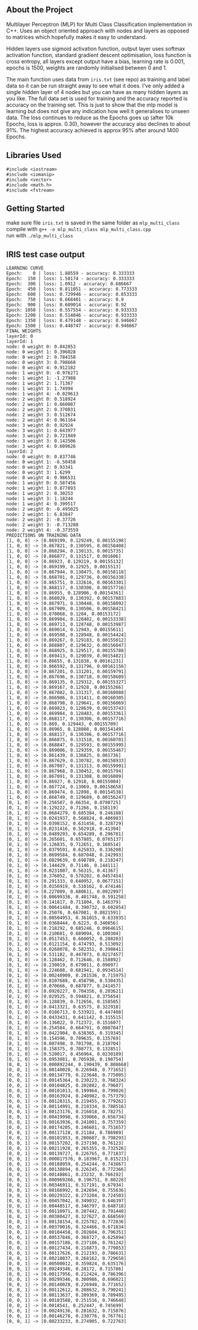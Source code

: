 ## About the Project
Multilayer Perceptron (MLP) for Multi Class Classification implementation in C++.
Uses an object oriented approach with nodes and layers as opposed to
matrices which hopefully makes it easy to understand.
 
Hidden layers use sigmoid activation function, output layer uses softmax activation function, standard gradient descent 
optimisation, loss function is cross entropy, all layers except output have a bias, learning rate is 0.001,
epochs is 1500, weights are randomly initialised between 0 and 1.  

The main function uses data from `iris.txt` (see repo) as training and label data so it can be run straight away to see what it does. I've only added a single hidden layer of 4 nodes but you can have as many hidden layers as you like. The full data set is used for training and the accuracy reported is accuracy on the training set. This is just to show that the mlp model is learning but does not give any indication how well it generalises to unseen data. The loss continues to reduce as the Epochs goes up (after 10k Epochs, loss is approx. 0.30), however the accuracy also declines to about 91%. The highest accuracy achieved is approx 95% after around 1400 Epochs.

## Libraries Used
    #include <iostream>
    #include <iomanip>
    #include <vector>
    #include <math.h>
    #include <fstream>

## Getting Started
make sure file `iris.txt` is saved in the same folder as `mlp_multi_class`  
compile with `g++ -o mlp_multi_class mlp_multi_class.cpp`  
run with `./mlp_multi_class`

## IRIS test case output
    LEARNING CURVE
    Epoch:    0 | loss: 1.88559 - accuracy: 0.333333
    Epoch:  150 | loss: 1.58174 - accuracy: 0.333333
    Epoch:  300 | loss: 1.0912 - accuracy: 0.686667
    Epoch:  450 | loss: 0.811051 - accuracy: 0.773333
    Epoch:  600 | loss: 0.729946 - accuracy: 0.853333
    Epoch:  750 | loss: 0.668401 - accuracy: 0.9
    Epoch:  900 | loss: 0.609014 - accuracy: 0.92
    Epoch: 1050 | loss: 0.557554 - accuracy: 0.933333
    Epoch: 1200 | loss: 0.514846 - accuracy: 0.933333
    Epoch: 1350 | loss: 0.479148 - accuracy: 0.946667
    Epoch: 1500 | loss: 0.448747 - accuracy: 0.946667
    FINAL WEIGHTS
    layerId: 0
    layerId: 1
    node: 0 weight 0: 0.842853
    node: 0 weight 1: 0.396028
    node: 0 weight 2: 0.784158
    node: 0 weight 3: 0.798668
    node: 0 weight 4: 0.912182
    node: 1 weight 0: -0.976271
    node: 1 weight 1: -1.27988
    node: 1 weight 2: 1.71367
    node: 1 weight 3: 1.74994
    node: 1 weight 4: -0.029613
    node: 2 weight 0: 0.518924
    node: 2 weight 1: 0.660087
    node: 2 weight 2: 0.370831
    node: 2 weight 3: 0.512674
    node: 2 weight 4: 0.961164
    node: 3 weight 0: 0.92924
    node: 3 weight 1: 0.643977
    node: 3 weight 2: 0.721949
    node: 3 weight 3: 0.142506
    node: 3 weight 4: 0.609626
    layerId: 2
    node: 0 weight 0: 0.837746
    node: 0 weight 1: -6.50458
    node: 0 weight 2: 0.93341
    node: 0 weight 3: 1.6299
    node: 0 weight 4: 0.986531
    node: 1 weight 0: 0.587456
    node: 1 weight 1: 0.877893
    node: 1 weight 2: 0.30253
    node: 1 weight 3: 1.18244
    node: 1 weight 4: 0.399517
    node: 2 weight 0: -0.495025
    node: 2 weight 1: 6.83847
    node: 2 weight 2: -0.37726
    node: 2 weight 3: -0.713208
    node: 2 weight 4: -0.373559
    PREDICTIONS ON TRAINING DATA
    [1, 0, 0] -> [0.869199, 0.129249, 0.00155198]
    [1, 0, 0] -> [0.867821, 0.130595, 0.00158408]
    [1, 0, 0] -> [0.868294, 0.130133, 0.0015735]
    [1, 0, 0] -> [0.866877, 0.131517, 0.001606]
    [1, 0, 0] -> [0.86923, 0.129219, 0.00155132]
    [1, 0, 0] -> [0.869199, 0.12925, 0.0015513]
    [1, 0, 0] -> [0.867944, 0.130475, 0.00158118]
    [1, 0, 0] -> [0.868701, 0.129736, 0.00156338]
    [1, 0, 0] -> [0.865751, 0.132616, 0.00163301]
    [1, 0, 0] -> [0.868117, 0.130306, 0.00157716]
    [1, 0, 0] -> [0.86955, 0.128906, 0.00154361]
    [1, 0, 0] -> [0.868029, 0.130392, 0.00157883]
    [1, 0, 0] -> [0.867971, 0.130448, 0.00158092]
    [1, 0, 0] -> [0.867909, 0.130506, 0.00158421]
    [1, 0, 0] -> [0.870068, 0.1284, 0.00153172]
    [1, 0, 0] -> [0.869984, 0.128482, 0.00153338]
    [1, 0, 0] -> [0.869713, 0.128748, 0.00153987]
    [1, 0, 0] -> [0.869014, 0.12943, 0.00155611]
    [1, 0, 0] -> [0.869508, 0.128948, 0.00154424]
    [1, 0, 0] -> [0.869267, 0.129183, 0.00155012]
    [1, 0, 0] -> [0.868807, 0.129632, 0.00156047]
    [1, 0, 0] -> [0.868925, 0.129517, 0.00155788]
    [1, 0, 0] -> [0.869413, 0.129039, 0.00154821]
    [1, 0, 0] -> [0.86655, 0.131838, 0.00161231]
    [1, 0, 0] -> [0.866592, 0.131796, 0.00161156]
    [1, 0, 0] -> [0.867201, 0.131201, 0.00159791]
    [1, 0, 0] -> [0.867696, 0.130718, 0.00158609]
    [1, 0, 0] -> [0.869135, 0.129312, 0.00155327]
    [1, 0, 0] -> [0.869167, 0.12928, 0.00155266]
    [1, 0, 0] -> [0.867082, 0.131317, 0.00160088]
    [1, 0, 0] -> [0.866986, 0.131411, 0.00160305]
    [1, 0, 0] -> [0.868798, 0.129641, 0.00156069]
    [1, 0, 0] -> [0.869823, 0.128639, 0.00153743]
    [1, 0, 0] -> [0.869984, 0.128483, 0.00153361]
    [1, 0, 0] -> [0.868117, 0.130306, 0.00157716]
    [1, 0, 0] -> [0.869, 0.129443, 0.00155709]
    [1, 0, 0] -> [0.86965, 0.128808, 0.00154149]
    [1, 0, 0] -> [0.868117, 0.130306, 0.00157716]
    [1, 0, 0] -> [0.866875, 0.131518, 0.00160701]
    [1, 0, 0] -> [0.868847, 0.129593, 0.00155995]
    [1, 0, 0] -> [0.869086, 0.129359, 0.00155467]
    [1, 0, 0] -> [0.861439, 0.136825, 0.001736]
    [1, 0, 0] -> [0.867629, 0.130782, 0.00158933]
    [1, 0, 0] -> [0.867087, 0.131313, 0.00159991]
    [1, 0, 0] -> [0.867968, 0.130452, 0.0015794]
    [1, 0, 0] -> [0.867091, 0.131308, 0.0016009]
    [1, 0, 0] -> [0.86927, 0.12918, 0.00155004]
    [1, 0, 0] -> [0.867724, 0.13069, 0.00158658]
    [1, 0, 0] -> [0.869474, 0.12898, 0.00154538]
    [1, 0, 0] -> [0.868749, 0.129689, 0.00156247]
    [0, 1, 0] -> [0.256587, 0.66354, 0.0798725]
    [0, 1, 0] -> [0.129222, 0.71266, 0.158119]
    [0, 1, 0] -> [0.0684279, 0.685384, 0.246188]
    [0, 1, 0] -> [0.0241937, 0.568824, 0.406983]
    [0, 1, 0] -> [0.0398152, 0.631456, 0.328729]
    [0, 1, 0] -> [0.0231416, 0.562918, 0.41394]
    [0, 1, 0] -> [0.0489293, 0.654289, 0.296781]
    [0, 1, 0] -> [0.265601, 0.657885, 0.0765137]
    [0, 1, 0] -> [0.126835, 0.712651, 0.160514]
    [0, 1, 0] -> [0.0379591, 0.625833, 0.336208]
    [0, 1, 0] -> [0.0699584, 0.687048, 0.242993]
    [0, 1, 0] -> [0.0829639, 0.698789, 0.218247]
    [0, 1, 0] -> [0.144429, 0.71146, 0.144111]
    [0, 1, 0] -> [0.0231807, 0.56315, 0.41367]
    [0, 1, 0] -> [0.376052, 0.578202, 0.0457454]
    [0, 1, 0] -> [0.291333, 0.640952, 0.0677151]
    [0, 1, 0] -> [0.0156919, 0.510162, 0.474146]
    [0, 1, 0] -> [0.227089, 0.680611, 0.0922997]
    [0, 1, 0] -> [0.00699336, 0.401748, 0.591258]
    [0, 1, 0] -> [0.141817, 0.711804, 0.146379]
    [0, 1, 0] -> [0.00641484, 0.390732, 0.602854]
    [0, 1, 0] -> [0.25076, 0.667081, 0.0821591]
    [0, 1, 0] -> [0.00504953, 0.361015, 0.633935]
    [0, 1, 0] -> [0.0368444, 0.6223, 0.340856]
    [0, 1, 0] -> [0.218292, 0.685246, 0.0964615]
    [0, 1, 0] -> [0.210601, 0.689094, 0.100304]
    [0, 1, 0] -> [0.0517453, 0.660052, 0.288203]
    [0, 1, 0] -> [0.0121154, 0.474793, 0.513092]
    [0, 1, 0] -> [0.0268078, 0.582351, 0.390841]
    [0, 1, 0] -> [0.531182, 0.447073, 0.0217457]
    [0, 1, 0] -> [0.128462, 0.712646, 0.158892]
    [0, 1, 0] -> [0.230019, 0.679011, 0.09097]
    [0, 1, 0] -> [0.224608, 0.681941, 0.0934514]
    [0, 1, 0] -> [0.00248909, 0.281536, 0.715975]
    [0, 1, 0] -> [0.0107688, 0.458796, 0.530435]
    [0, 1, 0] -> [0.070666, 0.687877, 0.241457]
    [0, 1, 0] -> [0.0920227, 0.704356, 0.203621]
    [0, 1, 0] -> [0.029525, 0.594821, 0.375654]
    [0, 1, 0] -> [0.128839, 0.712656, 0.158505]
    [0, 1, 0] -> [0.0413321, 0.63575, 0.322918]
    [0, 1, 0] -> [0.0186713, 0.533921, 0.447408]
    [0, 1, 0] -> [0.0433431, 0.641142, 0.315515]
    [0, 1, 0] -> [0.136022, 0.712372, 0.151607]
    [0, 1, 0] -> [0.254504, 0.664791, 0.0807047]
    [0, 1, 0] -> [0.0422904, 0.638365, 0.319345]
    [0, 1, 0] -> [0.154596, 0.709635, 0.135769]
    [0, 1, 0] -> [0.087498, 0.701798, 0.210704]
    [0, 1, 0] -> [0.158375, 0.708773, 0.132851]
    [0, 1, 0] -> [0.520017, 0.456964, 0.0230189]
    [0, 1, 0] -> [0.0953081, 0.705938, 0.198754]
    [0, 0, 1] -> [0.000892244, 0.190439, 0.808668]
    [0, 0, 1] -> [0.00140028, 0.226948, 0.771652]
    [0, 0, 1] -> [0.00134779, 0.223648, 0.775005]
    [0, 0, 1] -> [0.00145364, 0.230223, 0.768324]
    [0, 0, 1] -> [0.00104825, 0.202882, 0.79607]
    [0, 0, 1] -> [0.00101013, 0.199964, 0.799026]
    [0, 0, 1] -> [0.00163924, 0.240982, 0.757379]
    [0, 0, 1] -> [0.00128315, 0.219455, 0.779262]
    [0, 0, 1] -> [0.00114991, 0.210334, 0.788516]
    [0, 0, 1] -> [0.00123176, 0.216018, 0.78275]
    [0, 0, 1] -> [0.00419998, 0.339066, 0.656734]
    [0, 0, 1] -> [0.00163936, 0.241001, 0.757359]
    [0, 0, 1] -> [0.00174205, 0.246601, 0.751657]
    [0, 0, 1] -> [0.00117128, 0.21184, 0.786989]
    [0, 0, 1] -> [0.00101953, 0.200687, 0.798293]
    [0, 0, 1] -> [0.00157202, 0.237198, 0.76123]
    [0, 0, 1] -> [0.00211928, 0.265355, 0.732526]
    [0, 0, 1] -> [0.00139727, 0.226765, 0.771837]
    [0, 0, 1] -> [0.000817576, 0.183967, 0.815215]
    [0, 0, 1] -> [0.00188959, 0.254244, 0.743867]
    [0, 0, 1] -> [0.00138894, 0.226245, 0.772366]
    [0, 0, 1] -> [0.00148861, 0.23232, 0.766192]
    [0, 0, 1] -> [0.000969266, 0.196751, 0.80228]
    [0, 0, 1] -> [0.00346911, 0.317191, 0.67934]
    [0, 0, 1] -> [0.00166992, 0.242694, 0.755636]
    [0, 0, 1] -> [0.00229322, 0.273204, 0.724503]
    [0, 0, 1] -> [0.00457042, 0.349032, 0.646397]
    [0, 0, 1] -> [0.00448517, 0.346797, 0.648718]
    [0, 0, 1] -> [0.00110971, 0.207442, 0.791448]
    [0, 0, 1] -> [0.00380427, 0.327627, 0.668569]
    [0, 0, 1] -> [0.00138154, 0.225782, 0.772836]
    [0, 0, 1] -> [0.00370016, 0.324466, 0.671834]
    [0, 0, 1] -> [0.00104458, 0.202604, 0.796351]
    [0, 0, 1] -> [0.00537846, 0.368727, 0.625894]
    [0, 0, 1] -> [0.00157186, 0.237186, 0.761242]
    [0, 0, 1] -> [0.00127434, 0.218873, 0.779853]
    [0, 0, 1] -> [0.00117626, 0.212193, 0.786631]
    [0, 0, 1] -> [0.00218037, 0.268162, 0.729658]
    [0, 0, 1] -> [0.00500012, 0.359824, 0.635176]
    [0, 0, 1] -> [0.00249346, 0.28172, 0.715786]
    [0, 0, 1] -> [0.00117956, 0.212424, 0.786396]
    [0, 0, 1] -> [0.00299346, 0.300986, 0.696021]
    [0, 0, 1] -> [0.00140028, 0.226948, 0.771652]
    [0, 0, 1] -> [0.00112612, 0.208632, 0.790241]
    [0, 0, 1] -> [0.00113637, 0.209369, 0.789495]
    [0, 0, 1] -> [0.00183588, 0.251516, 0.746648]
    [0, 0, 1] -> [0.0018541, 0.252447, 0.745699]
    [0, 0, 1] -> [0.00249136, 0.281632, 0.715876]
    [0, 0, 1] -> [0.00146278, 0.230776, 0.767761]
    [0, 0, 1] -> [0.00233233, 0.274905, 0.722763]
